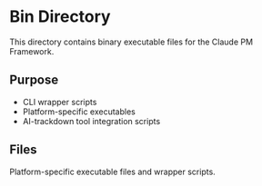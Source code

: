 # Bin Directory

This directory contains binary executable files for the Claude PM Framework.

## Purpose
- CLI wrapper scripts
- Platform-specific executables
- AI-trackdown tool integration scripts

## Files
Platform-specific executable files and wrapper scripts.